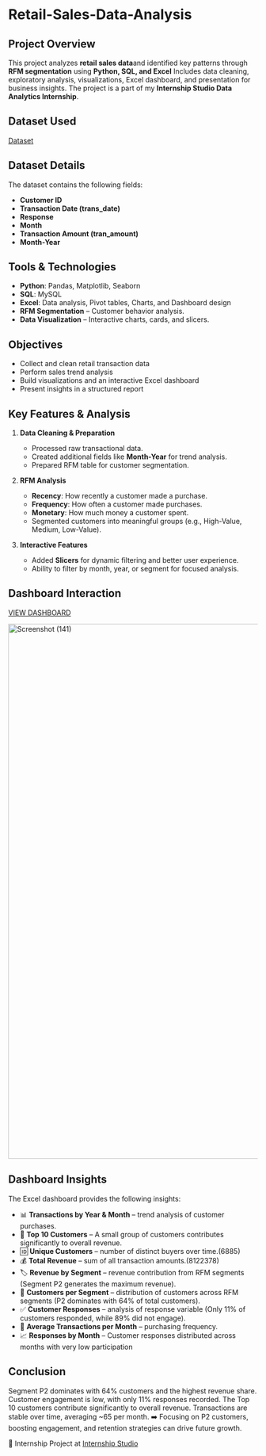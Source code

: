 # Retail-Sales-Data-Analysis

## Project Overview
This project analyzes **retail sales data**and identified key patterns through **RFM segmentation** using **Python, SQL, and Excel** Includes data cleaning, exploratory analysis, visualizations, Excel dashboard, and presentation for business insights.
The project is a part of my **Internship Studio Data Analytics Internship**.

##  Dataset Used        
<a href= https://github.com/khushi9179/Retail-Sales-Analysis/raw/refs/heads/main/Retail_data_analysis.xlsx>Dataset</a>

## Dataset Details
The dataset contains the following fields:
* **Customer ID**
* **Transaction Date (trans\_date)**
* **Response**
* **Month**
* **Transaction Amount (tran\_amount)**
* **Month-Year**

##  Tools & Technologies
* **Python**: Pandas, Matplotlib, Seaborn  
* **SQL**: MySQL  
* **Excel**: Data analysis, Pivot tables, Charts, and Dashboard design  
* **RFM Segmentation** – Customer behavior analysis.
* **Data Visualization** – Interactive charts, cards, and slicers.

##  Objectives
- Collect and clean retail transaction data  
- Perform sales trend analysis    
- Build visualizations and an interactive Excel dashboard  
- Present insights in a structured report 

##  Key Features & Analysis
1. **Data Cleaning & Preparation**
   * Processed raw transactional data.
   * Created additional fields like **Month-Year** for trend analysis.
   * Prepared RFM table for customer segmentation.

2. **RFM Analysis**
   * **Recency**: How recently a customer made a purchase.
   * **Frequency**: How often a customer made purchases.
   * **Monetary**: How much money a customer spent.
   * Segmented customers into meaningful groups (e.g., High-Value, Medium, Low-Value).

3. **Interactive Features**
   * Added **Slicers** for dynamic filtering and better user experience.
   * Ability to filter by month, year, or segment for focused analysis.

## Dashboard Interaction 
<a href = https://github.com/khushi9179/Retail-Sales-Analysis/blob/main/Screenshot%20(141).png> VIEW DASHBOARD</a>

<img width="1920" height="1080" alt="Screenshot (141)" src="https://github.com/user-attachments/assets/54cde68b-943a-41b2-a2a3-eef777df28c5" />


##  Dashboard Insights
   The Excel dashboard provides the following insights:
   * 📊 **Transactions by Year & Month** – trend analysis of customer purchases.
   * 👤 **Top 10 Customers** – A small group of customers contributes significantly to overall revenue.
   * 🆔 **Unique Customers** – number of distinct buyers over time.(6885)
   * 💰 **Total Revenue** – sum of all transaction amounts.(8122378)
   * 🏷️ **Revenue by Segment** – revenue contribution from RFM segments (Segment P2 generates the maximum revenue).
   * 👥 **Customers per Segment** – distribution of customers across RFM segments (P2 dominates with 64% of total customers).
   * ✅ **Customer Responses** – analysis of response variable (Only 11% of customers responded, while 89% did not engage).
   * 📅 **Average Transactions per Month** – purchasing frequency.
   * 📈 **Responses by Month** – Customer responses distributed across months with very low participation

##  Conclusion
Segment P2 dominates with 64% customers and the highest revenue share.
Customer engagement is low, with only 11% responses recorded.
The Top 10 customers contribute significantly to overall revenue.
Transactions are stable over time, averaging ~65 per month.
➡️ Focusing on P2 customers, boosting engagement, and retention strategies can drive future growth.

📌 Internship Project at [Internship Studio](https://internshipstudio.com)  



